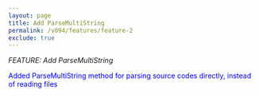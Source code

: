 ```yaml
---
layout: page
title: Add ParseMultiString
permalink: /v094/features/feature-2
exclude: true
---
```

_FEATURE: Add ParseMultiString_

<span style="color:blue">Added ParseMultiString method for parsing source codes directly, instead of reading files</span>
